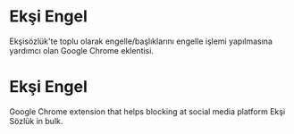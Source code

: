 # Ekşi Engel
Ekşisözlük'te toplu olarak engelle/başlıklarını engelle işlemi yapılmasına yardımcı olan Google Chrome eklentisi.

# Ekşi Engel
Google Chrome extension that helps blocking at social media platform Ekşi Sözlük in bulk.